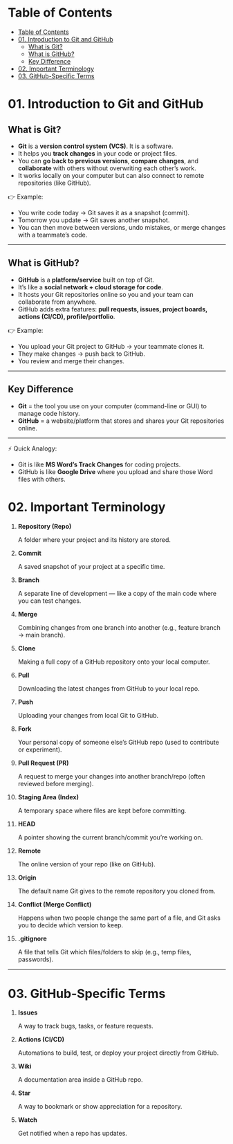 # Table of Contents

- [Table of Contents](#table-of-contents)
- [01. Introduction to Git and GitHub](#01-introduction-to-git-and-github)
  - [What is Git?](#what-is-git)
  - [What is GitHub?](#what-is-github)
  - [Key Difference](#key-difference)
- [02. Important Terminology](#02-important-terminology)
- [03. GitHub-Specific Terms](#03-github-specific-terms)

# 01. Introduction to Git and GitHub

## What is Git?

- **Git** is a **version control system (VCS)**. It is a software.
- It helps you **track changes** in your code or project files.
- You can **go back to previous versions**, **compare changes**, and **collaborate** with others without overwriting each other’s work.
- It works locally on your computer but can also connect to remote repositories (like GitHub).

👉 Example:

- You write code today → Git saves it as a snapshot (commit).
- Tomorrow you update → Git saves another snapshot.
- You can then move between versions, undo mistakes, or merge changes with a teammate’s code.

---

## What is GitHub?

- **GitHub** is a **platform/service** built on top of Git.
- It’s like a **social network + cloud storage for code**.
- It hosts your Git repositories online so you and your team can collaborate from anywhere.
- GitHub adds extra features: **pull requests, issues, project boards, actions (CI/CD), profile/portfolio**.

👉 Example:

- You upload your Git project to GitHub → your teammate clones it.
- They make changes → push back to GitHub.
- You review and merge their changes.

---

## Key Difference

- **Git** = the tool you use on your computer (command-line or GUI) to manage code history.
- **GitHub** = a website/platform that stores and shares your Git repositories online.

---

⚡ Quick Analogy:

- Git is like **MS Word’s Track Changes** for coding projects.
- GitHub is like **Google Drive** where you upload and share those Word files with others.

# 02. Important Terminology

1. **Repository (Repo)**

   A folder where your project and its history are stored.

2. **Commit**

   A saved snapshot of your project at a specific time.

3. **Branch**

   A separate line of development — like a copy of the main code where you can test changes.

4. **Merge**

   Combining changes from one branch into another (e.g., feature branch → main branch).

5. **Clone**

   Making a full copy of a GitHub repository onto your local computer.

6. **Pull**

   Downloading the latest changes from GitHub to your local repo.

7. **Push**

   Uploading your changes from local Git to GitHub.

8. **Fork**

   Your personal copy of someone else’s GitHub repo (used to contribute or experiment).

9. **Pull Request (PR)**

   A request to merge your changes into another branch/repo (often reviewed before merging).

10. **Staging Area (Index)**

    A temporary space where files are kept before committing.

11. **HEAD**

    A pointer showing the current branch/commit you’re working on.

12. **Remote**

    The online version of your repo (like on GitHub).

13. **Origin**

    The default name Git gives to the remote repository you cloned from.

14. **Conflict (Merge Conflict)**

    Happens when two people change the same part of a file, and Git asks you to decide which version to keep.

15. **.gitignore**

    A file that tells Git which files/folders to skip (e.g., temp files, passwords).

---

# 03. GitHub-Specific Terms

1. **Issues**

   A way to track bugs, tasks, or feature requests.

2. **Actions (CI/CD)**

   Automations to build, test, or deploy your project directly from GitHub.

3. **Wiki**

   A documentation area inside a GitHub repo.

4. **Star**

   A way to bookmark or show appreciation for a repository.

5. **Watch**

   Get notified when a repo has updates.
